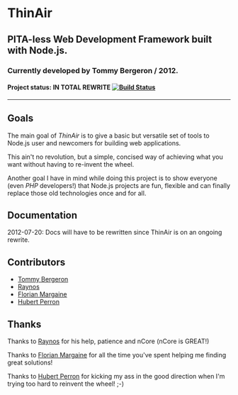 # ThinAir
## PITA-less Web Development Framework built with Node.js.
### Currently developed by Tommy Bergeron / 2012.

#### Project status: **IN TOTAL REWRITE** [![Build Status](https://secure.travis-ci.org/tbergeron/ThinAir.png?branch=master)](http://travis-ci.org/tbergeron/ThinAir)

***

## Goals

The main goal of *ThinAir* is to give a basic but versatile set of tools to Node.js user and newcomers for building web applications. 

This ain't no revolution, but a simple, concised way of achieving what you want without having to re-invent the wheel.

Another goal I have in mind while doing this project is to show everyone (even *PHP* developers!) that Node.js projects are fun, flexible and can finally replace those old technologies once and for all.


## Documentation

2012-07-20: Docs will have to be rewritten since ThinAir is on an ongoing rewrite.

## Contributors

 - [Tommy Bergeron](https://github.com/tbergeron)
 - [Raynos](https://github.com/Raynos)
 - [Florian Margaine](https://github.com/Ralt)
 - [Hubert Perron](https://github.com/hubertperron)


## Thanks

Thanks to [Raynos](https://github.com/Raynos) for his help, patience and nCore (nCore is GREAT!)

Thanks to [Florian Margaine](https://github.com/Ralt) for all the time you've spent helping me finding great solutions!

Thanks to [Hubert Perron](https://github.com/hubertperron) for kicking my ass in the good direction when I'm trying too hard to reinvent the wheel! ;-)